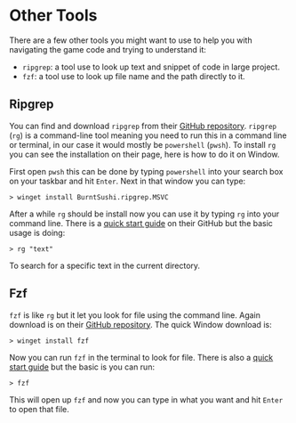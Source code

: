 # Other Tools

There are a few other tools you might want to use to help you with navigating the game code and trying to understand it:

-   `ripgrep`: a tool use to look up text and snippet of code in large project.
-   `fzf`: a tool use to look up file name and the path directly to it.

## Ripgrep

You can find and download `ripgrep` from their [GitHub repository](https://github.com/BurntSushi/ripgrep). `ripgrep` (`rg`) is a command-line tool meaning you need to run this in a command line or terminal, in our case it would mostly be `powershell` (`pwsh`). To install `rg` you can see the installation on their page, here is how to do it on Window.

First open `pwsh` this can be done by typing `powershell` into your search box on your taskbar and hit `Enter`. Next in that window you can type:

```pwsh
> winget install BurntSushi.ripgrep.MSVC
```

After a while `rg` should be install now you can use it by typing `rg` into your command line. There is a [quick start guide](https://github.com/BurntSushi/ripgrep/blob/master/GUIDE.md) on their GitHub but the basic usage is doing:

```pwsh
> rg "text"
```

To search for a specific text in the current directory.

## Fzf

`fzf` is like `rg` but it let you look for file using the command line. Again download is on their [GitHub repository](https://github.com/junegunn/fzf). The quick Window download is:

```pwsh
> winget install fzf
```

Now you can run `fzf` in the terminal to look for file. There is also a [quick start guide](https://github.com/junegunn/fzf#usage) but the basic is you can run:

```pwsh
> fzf
```

This will open up `fzf` and now you can type in what you want and hit `Enter` to open that file.
